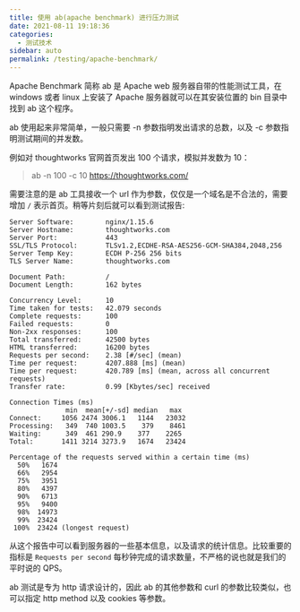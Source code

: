 ```yaml
---
title: 使用 ab(apache benchmark) 进行压力测试
date: 2021-08-11 19:18:36
categories: 
  - 测试技术
sidebar: auto
permalink: /testing/apache-benchmark/
---
```


Apache Benchmark 简称 ab 是 Apache web 服务器自带的性能测试工具，在 windows 或者 linux 上安装了 Apache 服务器就可以在其安装位置的 bin 目录中找到 ab 这个程序。

ab 使用起来非常简单，一般只需要 -n 参数指明发出请求的总数，以及 -c 参数指明测试期间的并发数。

例如对 thoughtworks 官网首页发出 100 个请求，模拟并发数为 10：

> ab -n 100 -c 10 https://thoughtworks.com/

需要注意的是 ab 工具接收一个 url 作为参数，仅仅是一个域名是不合法的，需要增加 `/` 表示首页。稍等片刻后就可以看到测试报告:



```
Server Software:        nginx/1.15.6
Server Hostname:        thoughtworks.com
Server Port:            443
SSL/TLS Protocol:       TLSv1.2,ECDHE-RSA-AES256-GCM-SHA384,2048,256
Server Temp Key:        ECDH P-256 256 bits
TLS Server Name:        thoughtworks.com

Document Path:          /
Document Length:        162 bytes

Concurrency Level:      10
Time taken for tests:   42.079 seconds
Complete requests:      100
Failed requests:        0
Non-2xx responses:      100
Total transferred:      42500 bytes
HTML transferred:       16200 bytes
Requests per second:    2.38 [#/sec] (mean)
Time per request:       4207.888 [ms] (mean)
Time per request:       420.789 [ms] (mean, across all concurrent requests)
Transfer rate:          0.99 [Kbytes/sec] received

Connection Times (ms)
              min  mean[+/-sd] median   max
Connect:     1056 2474 3006.1   1144   23032
Processing:   349  740 1003.5    379    8461
Waiting:      349  461 290.9    377    2265
Total:       1411 3214 3273.9   1674   23424

Percentage of the requests served within a certain time (ms)
  50%   1674
  66%   2954
  75%   3951
  80%   4397
  90%   6713
  95%   9400
  98%  14973
  99%  23424
 100%  23424 (longest request)
```

从这个报告中可以看到服务器的一些基本信息，以及请求的统计信息。比较重要的指标是 `Requests per second` 每秒钟完成的请求数量，不严格的说也就是我们的平时说的 QPS。

ab 测试是专为 http 请求设计的，因此 ab 的其他参数和 curl 的参数比较类似，也可以指定 http method 以及 cookies 等参数。

